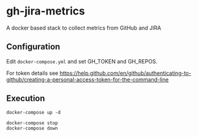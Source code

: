 # gh-jira-metrics
A docker based stack to collect metrics from GitHub and JIRA

## Configuration
Edit `docker-compose.yml` and set GH_TOKEN and GH_REPOS.

For token details see https://help.github.com/en/github/authenticating-to-github/creating-a-personal-access-token-for-the-command-line

## Execution
```
docker-compose up -d

docker-compose stop
docker-compose down
```